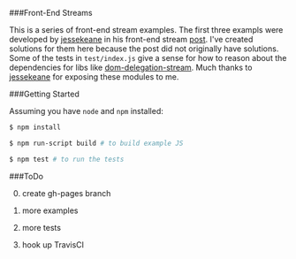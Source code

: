 ###Front-End Streams

This is a series of front-end stream examples. The first three exampls were developed by [jessekeane](http://words.jessekeane.me/about/) in his front-end stream [post](http://words.jessekeane.me/front-end-streams/). I've created solutions for them here because the post did not originally have solutions. Some of the tests in `test/index.js` give a sense for how to reason about the dependencies for libs like [dom-delegation-stream](https://www.npmjs.com/package/dom-delegation-stream). Much thanks to [jessekeane](http://words.jessekeane.me/about/) for exposing these modules to me.

###Getting Started

Assuming you have `node` and `npm` installed:

```bash
$ npm install

$ npm run-script build # to build example JS

$ npm test # to run the tests
```

###ToDo

0. create gh-pages branch

1. more examples

2. more tests

3. hook up TravisCI



